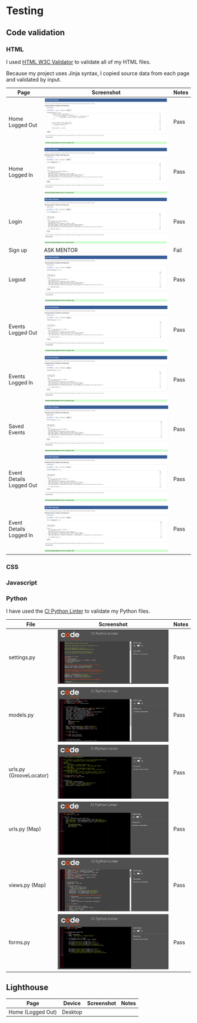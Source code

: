 # Testing

## Code validation

### HTML

I used [HTML W3C Validator](https://validator.w3.org) to validate all of my HTML files.

Because my project uses Jinja syntax, I copied source data from each page and validated by input.


| Page | Screenshot | Notes |
| --- | --- | --- |
|Home Logged Out  | ![Home](documentation/testing/home_logged_out.png)|Pass |
|Home Logged In  | ![Home](documentation/testing/home_logged_in.png)|Pass |
|Login | ![Login](documentation/testing/login_page.png)|Pass |
|Sign up|   ASK MENTOR|Fail |
|Logout  | ![Logout](documentation/testing/signout_page.png)|Pass |
|Events Logged Out  | ![Events](documentation/testing/events_logged_out.png)|Pass |
|Events Logged In  | ![Events](documentation/testing/events_logged_in.png)|Pass |
|Saved Events | ![Events](documentation/testing/saved_events_logged_in.png)|Pass |
|Event Details Logged Out | ![Events](documentation/testing/event_details_logged_out.png)|Pass |
|Event Details Logged In | ![Events](documentation/testing/event_details_logged_in.png)|Pass |


### CSS


### Javascript

### Python

I have used the [CI Python Linter](https://pep8ci.herokuapp.com) to validate my Python files.

| File | Screenshot | Notes |
| --- | --- | --- |
| settings.py | ![settings](documentation/testing/settings.png) | Pass|
| models.py | ![models](documentation/testing/models.png) | Pass |
| urls.py (GrooveLocator) | ![urls](documentation/testing/main_urls.png) | Pass |
| urls.py (Map) | ![urls](documentation/testing/urls_map.png) | Pass |
| views.py (Map) | ![views](documentation/testing/views.png) | Pass |
| forms.py | ![forms](documentation/testing/forms.png) | Pass |

## Lighthouse

| Page | Device | Screenshot | Notes |
| --- | --- | --- | --- |
| Home (Logged Out) | Desktop |  |  |





